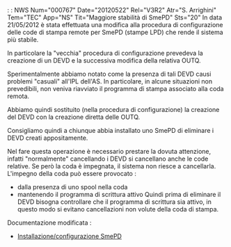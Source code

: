  :  : NWS Num="000767" Date="20120522" Rel="V3R2" Atr="S. Arrighini" Tem="TEC" App="NS" Tit="Maggiore stabilità di SmePD" Sts="20"
In data 21/05/2012 è stata effettuata una modifica alla procedura di configurazione delle code di stampa remote per SmePD (stampe LPD) che rende il sistema più stabile.

In particolare la "vecchia" procedura di configurazione prevedeva la creazione di un DEVD e la successiva modifica della relativa OUTQ.

Sperimentalmente abbiamo notato come la presenza di tali DEVD causi problemi "casuali" all'IPL dell'AS.
In particolare, in alcune situazioni non prevedibili, non veniva riavviato il programma di stampa associato alla coda remota.

Abbiamo quindi sostituito (nella procedura di configurazione) la creazione del DEVD con la creazione
diretta delle OUTQ.

Consigliamo quindi a chiunque abbia installato uno SmePD di eliminare i DEVD creati appositamente.

Nel fare questa operazione è necessario prestare la dovuta attenzione, infatti "normalmente" cancellando i DEVD si cancellano anche le code relative.
Se però la coda è impegnata, il sistema non riesce a cancellarla.
L'impegno della coda può essere provocato : 
- dalla presenza di uno spool nella coda
- mantenendo il programma di scrittura attivo
Quindi prima di eliminare il DEVD bisogna controllare che il programma di scrittura sia attivo, in questo modo si evitano cancellazioni non volute della coda di stampa.

Documentazione modificata : 
- [Installazione/configurazione SmePD](Sorgenti/DOC/TA/B£AMO/NSPRNT_02I)
